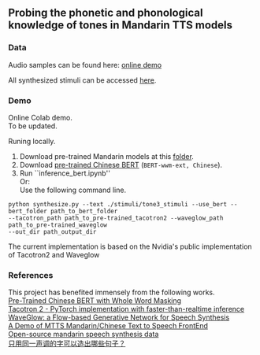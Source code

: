 ## Probing the phonetic and phonological knowledge of tones in Mandarin TTS models

### Data

Audio samples can be found here: [online demo](https://lingjzhu.github.io/TTS_and_Tone_demo/)

All synthesized stimuli can be accessed [here](https://drive.google.com/drive/folders/1AX0jqPnigC2s2CSuDbWhNwVRwcFg8dmM?usp=sharing).


### Demo
Online Colab demo.  
  To be updated.  
  
Runing locally.  
1. Download pre-trained Mandarin models at this [folder](https://drive.google.com/drive/folders/1Sf9t4IzMVGAgcznoTIn2mRNlcVkZuE3w?usp=sharing).
2. Download [pre-trained Chinese BERT](https://github.com/ymcui/Chinese-BERT-wwm) (`BERT-wwm-ext, Chinese`).
3. Run ``inference_bert.ipynb''   
Or:  
   Use the following command line.  
```
python synthesize.py --text ./stimuli/tone3_stimuli --use_bert --bert_folder path_to_bert_folder 
--tacotron_path path_to_pre-trained_tacotron2 --waveglow_path path_to_pre-trained_waveglow 
--out_dir path_output_dir
```

The current implementation is based on the Nvidia's public implementation of Tacotron2 and Waveglow
### References
This project has benefited immensely from the following works.  
[Pre-Trained Chinese BERT with Whole Word Masking](https://github.com/ymcui/Chinese-BERT-wwm)  
[Tacotron 2 - PyTorch implementation with faster-than-realtime inference](https://github.com/NVIDIA/tacotron2)  
[WaveGlow: a Flow-based Generative Network for Speech Synthesis](https://github.com/NVIDIA/waveglow)  
[A Demo of MTTS Mandarin/Chinese Text to Speech FrontEnd](https://github.com/Jackiexiao/MTTS)  
[Open-source mandarin speech synthesis data](https://www.data-baker.com/open_source.html)  
[只用同一声调的字可以造出哪些句子？](https://www.zhihu.com/question/27733544)  
